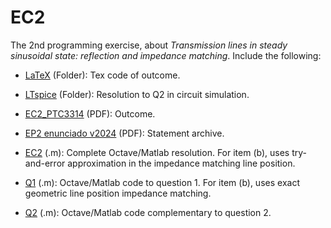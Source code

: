 # EC2

The 2nd programming exercise, about *Transmission lines in steady sinusoidal state: reflection and impedance matching*.
Include the following:

* [LaTeX](https://github.com/JoaoPCalazans/Ondas-e-Linhas/tree/main/EC2/LaTeX) (Folder): Tex code of outcome.

* [LTspice](https://github.com/JoaoPCalazans/Ondas-e-Linhas/tree/main/EC2/LTspice) (Folder): Resolution to Q2 in circuit simulation.

* [EC2_PTC3314](https://github.com/JoaoPCalazans/Ondas-e-Linhas/blob/main/EC2/EC2_PTC3314.pdf) (PDF): Outcome.

* [EP2 enunciado v2024](https://github.com/JoaoPCalazans/Ondas-e-Linhas/blob/main/EC2/EP2%20enunciado%20v2024.pdf) (PDF): Statement archive.

* [EC2](https://github.com/JoaoPCalazans/Ondas-e-Linhas/blob/main/EC2/EC2.m) (.m): Complete Octave/Matlab resolution. For item (b), uses try-and-error approximation in the impedance matching line position.

* [Q1](http://github.com/JoaoPCalazans/Ondas-e-Linhas/blob/main/EC2/Q1.m) (.m): Octave/Matlab code to question 1. For item (b), uses exact geometric line position impedance matching.

* [Q2](https://github.com/JoaoPCalazans/Ondas-e-Linhas/blob/main/EC2/Q2.m) (.m): Octave/Matlab code complementary to question 2.
